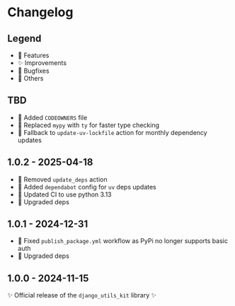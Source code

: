 # Changelog

## Legend

- 🚀 Features
- ✨ Improvements
- 🐞 Bugfixes
- 🔧 Others

## TBD

- 🔧 Added `CODEOWNERS` file
- 🔧 Replaced `mypy` with `ty` for faster type checking
- 🔧 Fallback to `update-uv-lockfile` action for monthly dependency updates

## 1.0.2 - 2025-04-18

- 🔧 Removed `update_deps` action
- 🔧 Added `dependabot` config for `uv` deps updates
- 🔧 Updated CI to use python 3.13
- 🔧 Upgraded deps

## 1.0.1 - 2024-12-31

- 🐞 Fixed `publish_package.yml` workflow as PyPi no longer supports basic auth
- 🔧 Upgraded deps

## 1.0.0 - 2024-11-15

✨ Official release of the `django_utils_kit` library ✨
